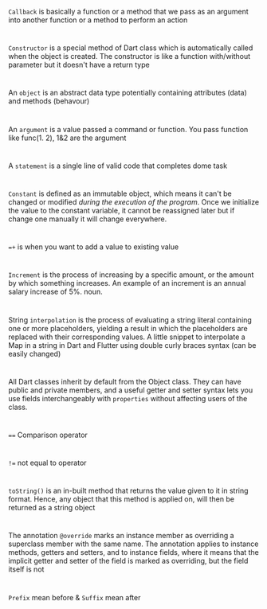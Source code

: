 `Callback` is basically a function or a method that we pass as an argument into another function or a method to perform an action
#
`Constructor` is a special method of Dart class which is automatically called when the object is created. The constructor is like a function with/without parameter but it doesn't have a return type
#
An `object` is an abstract data type potentially containing attributes (data) and methods (behavour)
#
An `argument` is a value passed a command or function. You pass function like func(1. 2), 1&2 are the argument
#
A `statement` is a single line of valid code that completes dome task
#
`Constant` is defined as an immutable object, which means it can't be changed or modified _during the execution of the program_. Once we initialize the value to the constant variable, it cannot be reassigned later but if change one manually it will change everywhere.
#
`=+` is when you want to add a value to existing value
#
`Increment` is the process of increasing by a specific amount, or the amount by which something increases. An example of an increment is an annual salary increase of 5%. noun.
#
String `interpolation` is the process of evaluating a string literal containing one or more placeholders, yielding a result in which the placeholders are replaced with their corresponding values. A little snippet to interpolate a Map in a string in Dart and Flutter using double curly braces syntax (can be easily changed)
#
All Dart classes inherit by default from the Object class. They can have public and private members, and a useful getter and setter syntax lets you use fields interchangeably with `properties` without affecting users of the class.
#
`==` Comparison operator
#
`!=` not equal to operator
#
`toString()` is an in-built method that returns the value given to it in string format. Hence, any object that this method is applied on, will then be returned as a string object
#
The annotation `@override` marks an instance member as overriding a superclass member with the same name. The annotation applies to instance methods, getters and setters, and to instance fields, where it means that the implicit getter and setter of the field is marked as overriding, but the field itself is not
#
`Prefix` mean before & `Suffix` mean after
